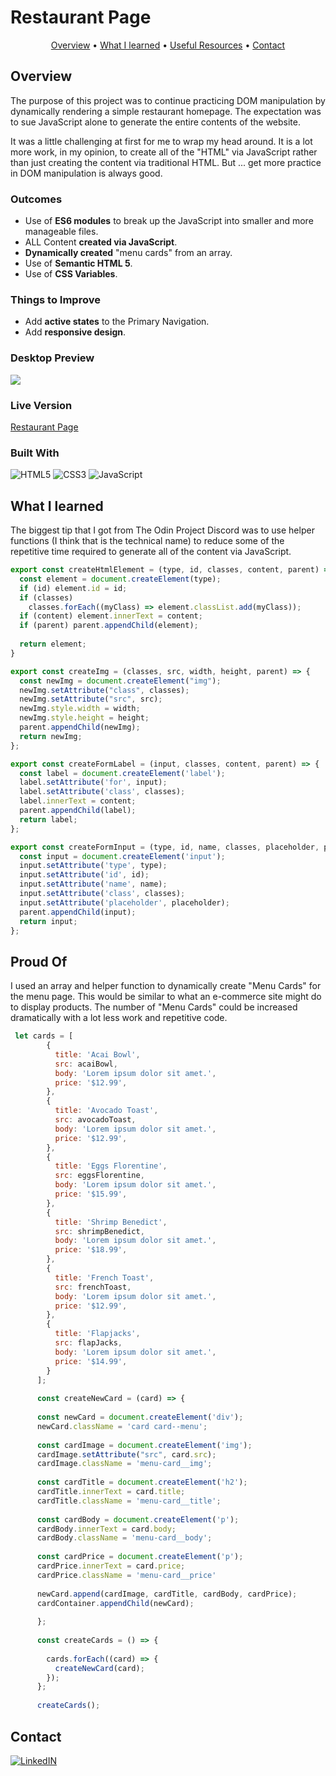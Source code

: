# Restaurant Page

<p align="center">
  <a href="#overview">Overview</a> •
  <a href="#what-i-learned">What I learned</a> •
  <a href="#useful-resources">Useful Resources</a> •
  <a href="#contact">Contact</a>
</p>

## Overview 

The purpose of this project was to continue practicing DOM manipulation by dynamically rendering a simple restaurant homepage. The expectation was to sue JavaScript alone to generate the entire contents of the website.

It was a little challenging at first for me to wrap my head around. It is a lot more work, in my opinion, to create all of the "HTML" via JavaScript rather than just creating the content via traditional HTML. But ... get more practice in DOM manipulation is always good.

### Outcomes

- Use of **ES6 modules** to break up the JavaScript into smaller and more manageable files.
-  ALL Content **created via JavaScript**.
- **Dynamically created** "menu cards" from an array.
- Use of **Semantic HTML 5**.
- Use of **CSS Variables**.

### Things to Improve

- Add **active states** to the Primary Navigation.
- Add **responsive design**.

### Desktop Preview

![](desktop-preview.png)

### Live Version

[Restaurant Page](https://ryanthayes.github.io/restaurant-page/)

### Built With

 ![HTML5](https://img.shields.io/badge/html5-%23E34F26.svg?style=for-the-badge&logo=html5&logoColor=white)   ![CSS3](https://img.shields.io/badge/css3-%231572B6.svg?style=for-the-badge&logo=css3&logoColor=white)   ![JavaScript](https://img.shields.io/badge/javascript-%23323330.svg?style=for-the-badge&logo=javascript&logoColor=%23F7DF1E)


## What I learned

  The biggest tip that I got from The Odin Project Discord was to use helper functions (I think that is the technical name) to reduce some of the repetitive time required to generate all of the content via JavaScript.

```js
export const createHtmlElement = (type, id, classes, content, parent) => {
  const element = document.createElement(type);
  if (id) element.id = id;
  if (classes)
    classes.forEach((myClass) => element.classList.add(myClass));
  if (content) element.innerText = content;
  if (parent) parent.appendChild(element);
  
  return element;
}

export const createImg = (classes, src, width, height, parent) => {
  const newImg = document.createElement("img");
  newImg.setAttribute("class", classes);
  newImg.setAttribute("src", src);
  newImg.style.width = width;
  newImg.style.height = height;
  parent.appendChild(newImg);
  return newImg;
};

export const createFormLabel = (input, classes, content, parent) => {
  const label = document.createElement('label');
  label.setAttribute('for', input);
  label.setAttribute('class', classes);
  label.innerText = content;
  parent.appendChild(label);
  return label;
};

export const createFormInput = (type, id, name, classes, placeholder, parent) => {
  const input = document.createElement('input');
  input.setAttribute('type', type);
  input.setAttribute('id', id);
  input.setAttribute('name', name);
  input.setAttribute('class', classes);
  input.setAttribute('placeholder', placeholder);
  parent.appendChild(input);
  return input;
};
```

## Proud Of

I used an array and helper function to dynamically create "Menu Cards" for the menu page. This would be similar to what an e-commerce site might do to display products. The number of "Menu Cards" could be increased dramatically with a lot less work and repetitive code. 

```js
 let cards = [
        {
          title: 'Acai Bowl',
          src: acaiBowl,
          body: 'Lorem ipsum dolor sit amet.',
          price: '$12.99',
        },
        {
          title: 'Avocado Toast',
          src: avocadoToast,
          body: 'Lorem ipsum dolor sit amet.',
          price: '$12.99',
        },
        {
          title: 'Eggs Florentine',
          src: eggsFlorentine,
          body: 'Lorem ipsum dolor sit amet.',
          price: '$15.99',
        },
        {
          title: 'Shrimp Benedict',
          src: shrimpBenedict,
          body: 'Lorem ipsum dolor sit amet.',
          price: '$18.99',
        },
        {
          title: 'French Toast',
          src: frenchToast,
          body: 'Lorem ipsum dolor sit amet.',
          price: '$12.99',
        },
        {
          title: 'Flapjacks',
          src: flapJacks,
          body: 'Lorem ipsum dolor sit amet.',
          price: '$14.99',
        }
      ];
      
      const createNewCard = (card) => {
      
      const newCard = document.createElement('div');
      newCard.className = 'card card--menu';
      
      const cardImage = document.createElement('img');
      cardImage.setAttribute("src", card.src);
      cardImage.className = 'menu-card__img';
      
      const cardTitle = document.createElement('h2');
      cardTitle.innerText = card.title;
      cardTitle.className = 'menu-card__title';
      
      const cardBody = document.createElement('p');
      cardBody.innerText = card.body;
      cardBody.className = 'menu-card__body';
      
      const cardPrice = document.createElement('p');
      cardPrice.innerText = card.price;
      cardPrice.className = 'menu-card__price'
      
      newCard.append(cardImage, cardTitle, cardBody, cardPrice);
      cardContainer.appendChild(newCard);
      
      };
      
      const createCards = () => {
      
        cards.forEach((card) => {
          createNewCard(card);
        });
      };
      
      createCards();
```

## Contact

[![LinkedIN](https://img.shields.io/badge/LinkedIn-0077B5?style=for-the-badge&logo=linkedin&logoColor=white)](https://www.linkedin.com/in/ryan-t-hayes/)

